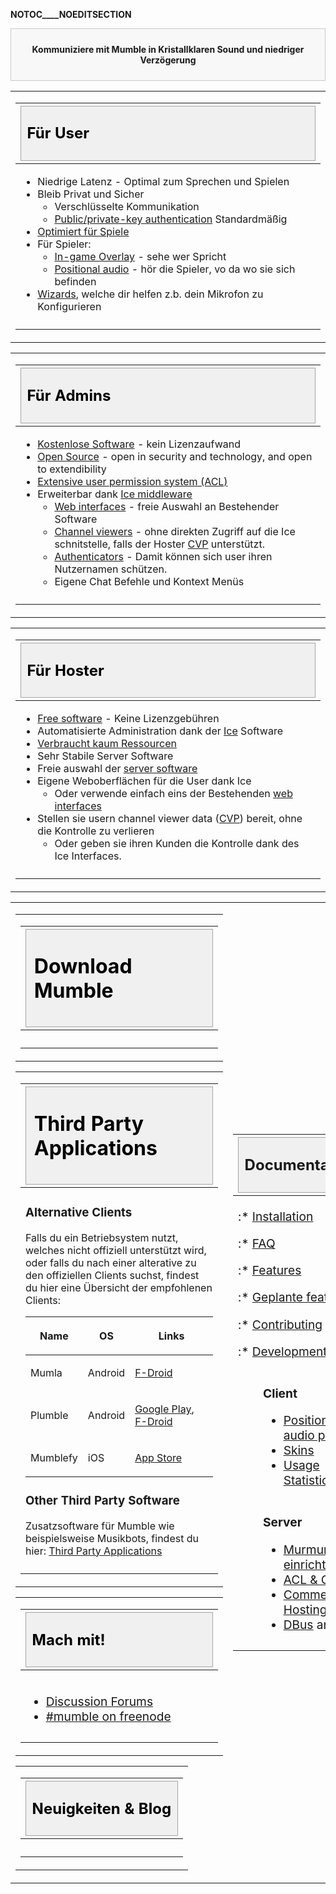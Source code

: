 __NOTOC____NOEDITSECTION__

<div style="border: 1px solid #C9C9C9; padding: .7em; background-color:#F8F8F8; margin-top: 0;">

<center>

**Kommuniziere mit Mumble in Kristallklaren Sound und niedriger
Verzögerung**

</center>

</div>

<div id="mum-intro-userroles">

<table>
<tbody>
<tr class="odd">
<td><table>
<thead>
<tr class="header">
<th><h2 style="margin:0; background:#F0F0F0; font-size:150%; font-weight:bold; border:1px solid #A4A4A4; text-align:left; color:#000; padding:0.2em 0.4em;">
<p>Für User</p>
</h2></th>
</tr>
</thead>
<tbody>
<tr class="odd">
<td><ul>
<li>Niedrige Latenz - Optimal zum Sprechen und Spielen</li>
<li>Bleib Privat und Sicher
<ul>
<li>Verschlüsselte Kommunikation</li>
<li><a href="https://en.wikipedia.org/wiki/Public-key_cryptography">Public/private-key authentication</a> Standardmäßig</li>
</ul></li>
<li><a href="Features#Persistency" title="wikilink">Optimiert für Spiele</a></li>
<li>Für Spieler:
<ul>
<li><a href="Overlay" title="wikilink">In-game Overlay</a> - sehe wer Spricht</li>
<li><a href="Positional-Audio" title="wikilink">Positional audio</a> - hör die Spieler, vo da wo sie sich befinden</li>
</ul></li>
<li><a href="Features#Wizards" title="wikilink">Wizards</a>, welche dir helfen z.b. dein Mikrofon zu Konfigurieren</li>
</ul></td>
</tr>
<tr class="even">
<td></td>
</tr>
</tbody>
</table></td>
</tr>
</tbody>
</table>

<table>
<tbody>
<tr class="odd">
<td><table>
<thead>
<tr class="header">
<th><h2 style="margin:0; background:#F0F0F0; font-size:150%; font-weight:bold; border:1px solid #A4A4A4; text-align:left; color:#000; padding:0.2em 0.4em;">
<p>Für Admins</p>
</h2></th>
</tr>
</thead>
<tbody>
<tr class="odd">
<td><ul>
<li><a href="https://github.com/mumble-voip/mumble/blob/master/LICENSE">Kostenlose Software</a> - kein Lizenzaufwand</li>
<li><a href="https://github.com/mumble-voip/mumble">Open Source</a> - open in security and technology, and open to extendibility</li>
<li><a href="Features#Access_Control_Groups" title="wikilink">Extensive user permission system (ACL)</a></li>
<li>Erweiterbar dank <a href="Ice" title="wikilink">Ice middleware</a>
<ul>
<li><a href="3rd_Party_Applications#Web-Interfaces" title="wikilink">Web interfaces</a> - freie Auswahl an Bestehender Software</li>
<li><a href="3rd_Party_Applications#Channel_Viewers" title="wikilink">Channel viewers</a> - ohne direkten Zugriff auf die Ice schnitstelle, falls der Hoster <a href="Channel_Viewer_Protocol" title="wikilink">CVP</a> unterstützt.</li>
<li><a href="Authenticators" title="wikilink">Authenticators</a> - Damit können sich user ihren Nutzernamen schützen.</li>
<li>Eigene Chat Befehle und Kontext Menüs</li>
</ul></li>
</ul></td>
</tr>
<tr class="even">
<td></td>
</tr>
</tbody>
</table></td>
</tr>
</tbody>
</table>

<table>
<tbody>
<tr class="odd">
<td><table>
<thead>
<tr class="header">
<th><h2 style="margin:0; background:#F0F0F0; font-size:150%; font-weight:bold; border:1px solid #A4A4A4; text-align:left; color:#000; padding:0.2em 0.4em;">
<p>Für Hoster</p>
</h2></th>
</tr>
</thead>
<tbody>
<tr class="odd">
<td><ul>
<li><a href="https://github.com/mumble-voip/mumble/blob/master/LICENSE">Free software</a> - Keine Lizenzgebühren</li>
<li>Automatisierte Administration dank der <a href="Ice" title="wikilink">Ice</a> Software</li>
<li><a href="Commercial_Hosting" title="wikilink">Verbraucht kaum Ressourcen</a></li>
<li>Sehr Stabile Server Software</li>
<li>Freie auswahl der <a href="3rd_Party_Applications#Server_Software" title="wikilink">server software</a></li>
<li>Eigene Weboberflächen für die User dank Ice
<ul>
<li>Oder verwende einfach eins der Bestehenden <a href="3rd_Party_Applications#Web-Interfaces" title="wikilink">web interfaces</a></li>
</ul></li>
<li>Stellen sie usern channel viewer data (<a href="Channel_Viewer_Protocol" title="wikilink">CVP</a>) bereit, ohne die Kontrolle zu verlieren
<ul>
<li>Oder geben sie ihren Kunden die Kontrolle dank des Ice Interfaces.</li>
</ul></li>
</ul></td>
</tr>
<tr class="even">
<td></td>
</tr>
</tbody>
</table></td>
</tr>
</tbody>
</table>

</div>

<table>
<tbody>
<tr class="odd">
<td><table>
<tbody>
<tr class="odd">
<td><table>
<thead>
<tr class="header">
<th><h2 style="margin:0; background:#F0F0F0; font-size:200%; font-weight:bold; border:1px solid #A4A4A4; text-align:left; color:#000; padding:0.2em 0.4em;">
<p>Download Mumble</p>
</h2></th>
</tr>
</thead>
<tbody>
<tr class="odd">
<td><p><mumblelatest></mumblelatest></p></td>
</tr>
<tr class="even">
<td></td>
</tr>
</tbody>
</table></td>
</tr>
</tbody>
</table>
<table>
<tbody>
<tr class="odd">
<td><table>
<thead>
<tr class="header">
<th><h2 style="margin:0; background:#F0F0F0; font-size:200%; font-weight:bold; border:1px solid #A4A4A4; text-align:left; color:#000; padding:0.2em 0.4em;">
<p>Third Party Applications</p>
</h2></th>
</tr>
</thead>
<tbody>
<tr class="odd">
<td><h3 id="alternative_clients_3">Alternative Clients</h3>
<p>Falls du ein Betriebsystem nutzt, welches nicht offiziell unterstützt wird, oder falls du nach einer alterative zu den offiziellen Clients suchst, findest du hier eine Übersicht der empfohlenen Clients:</p>
<table>
<thead>
<tr class="header">
<th><p>Name</p></th>
<th><p>OS</p></th>
<th><p>Links</p></th>
</tr>
</thead>
<tbody>
<tr class="odd">
<td><p>Mumla</p></td>
<td><p>Android</p></td>
<td><p><a href="https://f-droid.org/packages/se.lublin.mumla/">F-Droid</a></p></td>
</tr>
<tr class="even">
<td><p>Plumble</p></td>
<td><p>Android</p></td>
<td><p><a href="https://play.google.com/store/apps/details?id=com.morlunk.mumbleclient.free">Google Play</a>, <a href="https://f-droid.org/repository/browse/?fdid=com.morlunk.mumbleclient">F-Droid</a></p></td>
</tr>
<tr class="odd">
<td><p>Mumblefy</p></td>
<td><p>iOS</p></td>
<td><p><a href="https://itunes.apple.com/dk/app/mumblefy/id858752232?mt=8">App Store</a></p></td>
</tr>
</tbody>
</table>
<h3 id="other_third_party_software_3">Other Third Party Software</h3>
<p>Zusatzsoftware für Mumble wie beispielsweise Musikbots, findest du hier: <a href="3rd_Party_Applications" title="wikilink">Third Party Applications</a></p></td>
</tr>
<tr class="even">
<td></td>
</tr>
</tbody>
</table></td>
</tr>
</tbody>
</table>
<table>
<tbody>
<tr class="odd">
<td><table>
<thead>
<tr class="header">
<th><h2 style="margin:0; background:#F0F0F0; font-size:150%; font-weight:bold; border:1px solid #A4A4A4; text-align:left; color:#000; padding:0.2em 0.4em;">
<p>Mach mit!</p>
</h2></th>
</tr>
</thead>
<tbody>
<tr class="odd">
<td><p><big style="width:50%; min-width:300px; float:left;"></p>
<ul>
<li><span class="plainlinks"><a href="http://forums.mumble.info/">Discussion Forums</a></span></li>
<li><span class="plainlinks"><a href="irc://irc.freenode.org/mumble">#mumble on freenode</a></span></li>
</ul>
<p></big></p>
<div style="width:50%; float:left;">
</div></td>
</tr>
<tr class="even">
<td></td>
</tr>
</tbody>
</table></td>
</tr>
</tbody>
</table>
<table>
<tbody>
<tr class="odd">
<td><table>
<thead>
<tr class="header">
<th><h2 style="margin:0; background:#F0F0F0; font-size:150%; font-weight:bold; border:1px solid #A4A4A4; text-align:left; color:#000; padding:0.2em 0.4em;">
<p>Neuigkeiten &amp; Blog</p>
</h2></th>
</tr>
</thead>
<tbody>
<tr class="odd">
<td><p><mumbleblog num="4"></mumbleblog></p></td>
</tr>
<tr class="even">
<td></td>
</tr>
</tbody>
</table></td>
</tr>
</tbody>
</table></td>
<td><table>
<thead>
<tr class="header">
<th><h2 style="margin:0; background:#F0F0F0; font-size:150%; font-weight:bold; border:1px solid #A4A4A4; text-align:left;

color:#000; padding:0.2em 0.4em;">
<p>Documentation</p>
</h2></th>
</tr>
</thead>
<tbody>
<tr class="odd">
<td><p><big></p>
<p>:* <a href="Installing_Mumble" title="wikilink">Installation</a></p>
<p>:* <a href="FAQ" title="wikilink">FAQ</a></p>
<p>:* <a href="Features" title="wikilink">Features</a></p>
<p>:* <a href="Upcoming" title="wikilink">Geplante features</a></p>
<p>:* <a href="Contributing" title="wikilink">Contributing</a></p>
<p>:* <a href="Development" title="wikilink">Development</a></p>
<dl>
<dt></dt>
<dd> 
</dd>
<dd><strong>Client</strong>
<ul>
<li><a href="Games" title="wikilink">Positional audio plugins</a></li>
<li><a href="Skins" title="wikilink">Skins</a></li>
<li><span class="plainlinks"><a href="http://stats.mumble.info">Usage Statistics</a></span></li>
</ul>
</dd>
<dd> 
</dd>
<dd><strong>Server</strong>
<ul>
<li><a href="Running_Murmur" title="wikilink">Murmur einrichten</a></li>
<li><a href="ACL_and_Groups" title="wikilink">ACL &amp; Groups</a></li>
<li><a href="Commercial_Hosting" title="wikilink">Commercial Hosting</a></li>
<li><a href="DBus" title="wikilink">DBus</a> and <a href="Ice" title="wikilink">Ice</a></li>
</ul>
</dd>
</dl>
<p></big></p></td>
</tr>
<tr class="even">
<td></td>
</tr>
</tbody>
</table></td>
</tr>
</tbody>
</table>